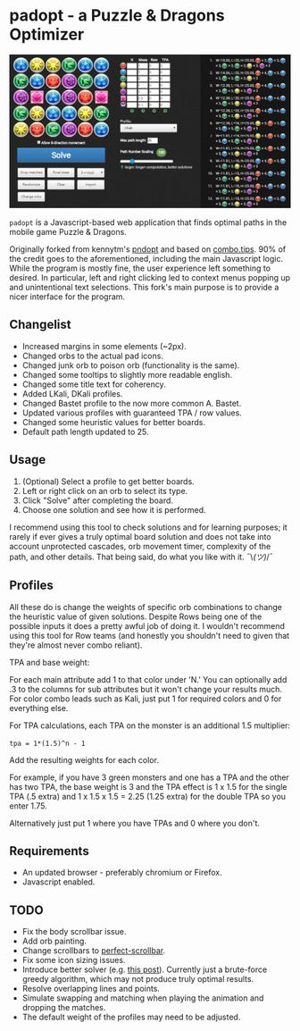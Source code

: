 padopt - a Puzzle & Dragons Optimizer
=====================================

![Screenshot](screenshot.png)

`padopt` is a Javascript-based web application that finds optimal paths in the mobile game Puzzle & Dragons.

Originally forked from kennytm's [pndopt](https://github.com/kennytm/pndopt) and based on [combo.tips](http://combo.tips). 90% of the credit goes to the aforementioned, including the main Javascript logic. While the program is mostly fine, the user experience left something to desired. In particular, left and right clicking led to context menus popping up and unintentional text selections. This fork's main purpose is to provide a nicer interface for the program.

Changelist
----------

* Increased margins in some elements (~2px).
* Changed orbs to the actual pad icons.
* Changed junk orb to poison orb (functionality is the same).
* Changed some tooltips to slightly more readable english.
* Changed some title text for coherency.
* Added LKali, DKali profiles.
* Changed Bastet profile to the now more common A. Bastet.
* Updated various profiles with guaranteed TPA / row values.
* Changed some heuristic values for better boards.
* Default path length updated to 25.

Usage
-----

1. (Optional) Select a profile to get better boards.
2. Left or right click on an orb to select its type.
3. Click "Solve" after completing the board.
4. Choose one solution and see how it is performed.

I recommend using this tool to check solutions and for learning purposes; it rarely if ever gives a truly optimal board solution and does not take into account unprotected cascades, orb movement timer, complexity of the path, and other details. That being said, do what you like with it.  ¯\\_(ツ)_/¯

Profiles
--------

All these do is change the weights of specific orb combinations to change the heuristic value of given solutions. Despite Rows being one of the possible inputs it does a pretty awful job of doing it. I wouldn't recommend using this tool for Row teams (and honestly you shouldn't need to given that they're almost never combo reliant).

TPA and base weight:

For each main attribute add 1 to that color under 'N.' You can optionally add .3 to the columns for sub attributes but it won't change your results much. For color combo leads such as Kali, just put 1 for required colors and 0 for everything else.

For TPA calculations, each TPA on the monster is an additional 1.5 multiplier:

`tpa = 1*(1.5)^n - 1`

Add the resulting weights for each color.

For example, if you have 3 green monsters and one has a TPA and the other has two TPA, the base weight is 3 and the TPA effect is 1 x 1.5 for the single TPA (.5 extra) and 1 x 1.5 x 1.5 = 2.25 (1.25 extra) for the double TPA so you enter 1.75.

Alternatively just put 1 where you have TPAs and 0 where you don't.

Requirements
------------

* An updated browser - preferably chromium or Firefox.
* Javascript enabled.

TODO
----

* Fix the body scrollbar issue.
* Add orb painting.
* Change scrollbars to [perfect-scrollbar](https://github.com/noraesae/perfect-scrollbar).
* Fix some icon sizing issues.
* Introduce better solver (e.g. [this post](http://puzzleanddragonsforum.com/showthread.php?tid=1603&pid=6263#pid6263)). Currently just a brute-force greedy algorithm, which may not produce truly optimal results.
* Resolve overlapping lines and points.
* Simulate swapping and matching when playing the animation and dropping the matches.
* The default weight of the profiles may need to be adjusted.